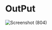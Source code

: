 # OutPut

![Screenshot (804)](https://github.com/sahilpatil-009/React-Projects/assets/122969868/8f60c105-7e31-4e3b-b55d-223a8571fdde)
